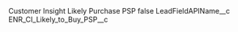 <?xml version="1.0" encoding="UTF-8"?>
<CustomMetadata xmlns="http://soap.sforce.com/2006/04/metadata" xmlns:xsi="http://www.w3.org/2001/XMLSchema-instance" xmlns:xsd="http://www.w3.org/2001/XMLSchema">
    <label>Customer Insight Likely Purchase PSP</label>
    <protected>false</protected>
    <values>
        <field>LeadFieldAPIName__c</field>
        <value xsi:type="xsd:string">ENR_CI_Likely_to_Buy_PSP__c</value>
    </values>
</CustomMetadata>
